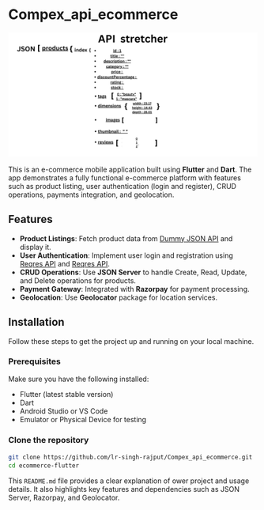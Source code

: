 # **Compex_api_ecommerce**

<img src="https://github.com/lr-singh-rajput/Compex_api_ecommerce/blob/my-new-branch/API%20sta.png" alt="Your Profile Image" />



This is an e-commerce mobile application built using **Flutter** and **Dart**. The app demonstrates a fully functional e-commerce platform with features such as product listing, user authentication (login and register), CRUD operations, payments integration, and geolocation.

## Features

- **Product Listings**: Fetch product data from [Dummy JSON API](https://dummyjson.com/products) and display it.
- **User Authentication**: Implement user login and registration using [Reqres API](https://reqres.in/api/login) and [Reqres API](https://reqres.in/api/register).
- **CRUD Operations**: Use **JSON Server** to handle Create, Read, Update, and Delete operations for products.
- **Payment Gateway**: Integrated with **Razorpay** for payment processing.
- **Geolocation**: Use **Geolocator** package for location services.

## Installation

Follow these steps to get the project up and running on your local machine.

### Prerequisites

Make sure you have the following installed:

- Flutter (latest stable version)
- Dart
- Android Studio or VS Code
- Emulator or Physical Device for testing

### Clone the repository

```bash
git clone https://github.com/lr-singh-rajput/Compex_api_ecommerce.git
cd ecommerce-flutter


```
This `README.md` file provides a clear explanation of ower project and usage details. It also highlights key features and dependencies such as JSON Server, Razorpay, and Geolocator.

